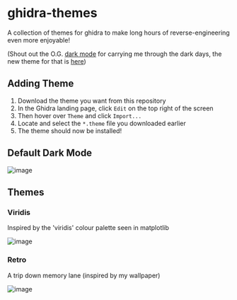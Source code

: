# ghidra-themes
A collection of themes for ghidra to make long hours of reverse-engineering even more enjoyable!

(Shout out the O.G. [dark mode](https://github.com/zackelia/ghidra-dark) for carrying me through the dark days, the new theme for that is [here](https://github.com/zackelia/ghidra-dark-theme))

## Adding Theme

1. Download the theme you want from this repository
2. In the Ghidra landing page, click `Edit` on the top right of the screen
3. Then hover over `Theme` and click `Import...`
4. Locate and select the `*.theme` file you downloaded earlier
5. The theme should now be installed!

## Default Dark Mode

![image](https://github.com/luke-r-m/ghidra-themes/assets/47477832/fa1526b7-2a10-442b-83e7-9ad95893a707)

## Themes

### Viridis

Inspired by the 'viridis' colour palette seen in matplotlib

![image](https://github.com/luke-r-m/ghidra-themes/assets/47477832/0963d624-b0d9-436c-a12e-f14c00db7c14)

### Retro

A trip down memory lane (inspired by my wallpaper)

![image](https://github.com/luke-r-m/ghidra-themes/assets/47477832/52f132ef-8fc7-4a58-acda-b2f961cce1cc)

